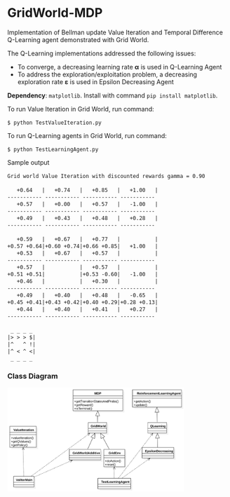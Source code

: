 # GridWorld-MDP
Implementation of Bellman update Value Iteration and Temporal Difference Q-Learning agent demonstrated with Grid World. 

The Q-Learning implementations addressed the following issues:

* To converge, a decreasing learning rate **α** is used in Q-Learning Agent
* To address the exploration/exploitation problem, a decreasing exploration rate **ε** is used in Epsilon Decreasing Agent

**Dependency**: `matplotlib`. Install with command `pip install matplotlib`. 

To run Value Iteration in Grid World, run command:

```shell
$ python TestValueIteration.py
```

To run Q-Learning agents in Grid World, run command:

```shell
$ python TestLearningAgent.py
```

Sample output

```text
Grid world Value Iteration with discounted rewards gamma = 0.90

   +0.64   |   +0.74   |   +0.85   |   +1.00   |
----------- ----------- ----------- ----------- 
   +0.57   |   +0.00   |   +0.57   |   -1.00   |
----------- ----------- ----------- ----------- 
   +0.49   |   +0.43   |   +0.48   |   +0.28   |
----------- ----------- ----------- ----------- 

   +0.59   |   +0.67   |   +0.77   |           |
+0.57 +0.64|+0.60 +0.74|+0.66 +0.85|   +1.00   |
   +0.53   |   +0.67   |   +0.57   |           |
----------- ----------- ----------- ----------- 
   +0.57   |           |   +0.57   |           |
+0.51 +0.51|           |+0.53 -0.60|   -1.00   |
   +0.46   |           |   +0.30   |           |
----------- ----------- ----------- ----------- 
   +0.49   |   +0.40   |   +0.48   |   -0.65   |
+0.45 +0.41|+0.43 +0.42|+0.40 +0.29|+0.28 +0.13|
   +0.44   |   +0.40   |   +0.41   |   +0.27   |
----------- ----------- ----------- ----------- 

 _ _ _ _
|> > > $|
|^   ^ !|
|^ < ^ <|
 _ _ _ _
```

### Class Diagram
<img src='doc.svg' width=80%>
